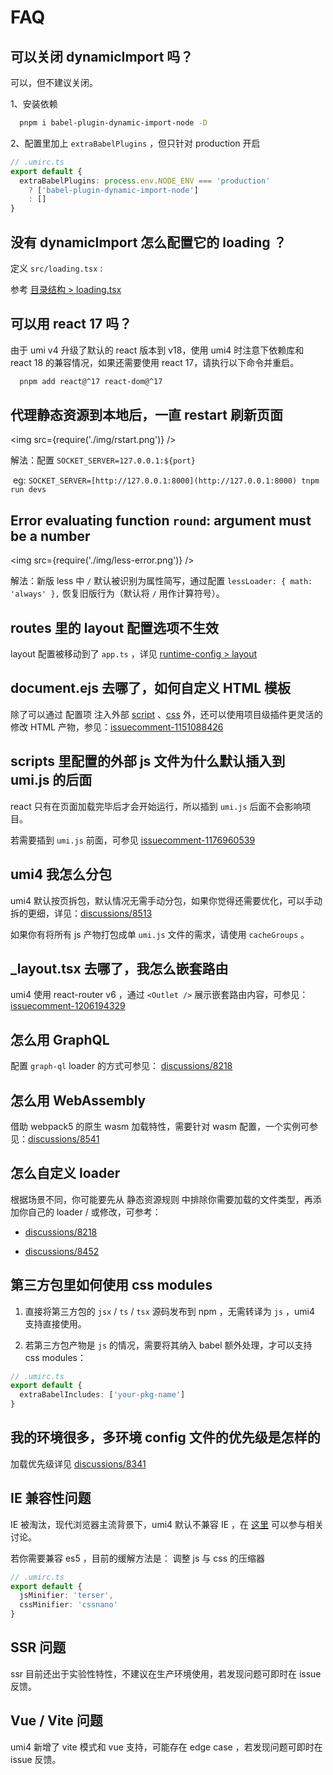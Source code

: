 # FAQ

## 可以关闭 dynamicImport 吗？

可以，但不建议关闭。

1、安装依赖

```bash
  pnpm i babel-plugin-dynamic-import-node -D
```

2、配置里加上 `extraBabelPlugins` ，但只针对 production 开启

```ts
// .umirc.ts
export default {
  extraBabelPlugins: process.env.NODE_ENV === 'production' 
    ? ['babel-plugin-dynamic-import-node'] 
    : []
}
```
## 没有 dynamicImport 怎么配置它的 loading ？

定义 `src/loading.tsx` :

参考 [目录结构 > loading.tsx](../guides/directory-structure#loadingtsxjsx)

## 可以用 react 17 吗？

由于 umi v4 升级了默认的 react 版本到 v18，使用 umi4 时注意下依赖库和 react 18 的兼容情况，如果还需要使用 react 17，请执行以下命令并重启。

```bash
  pnpm add react@^17 react-dom@^17
```

## 代理静态资源到本地后，一直 restart 刷新页面

<img src={require('./img/rstart.png')} />

解法：配置 `SOCKET_SERVER=127.0.0.1:${port}`

 eg: `SOCKET_SERVER=[http://127.0.0.1:8000](http://127.0.0.1:8000) tnpm run devs`

## Error evaluating function `round`: argument must be a number

<img src={require('./img/less-error.png')} />

解法：新版 less 中 `/` 默认被识别为属性简写，通过配置 `lessLoader: { math: 'always' },` 恢复旧版行为（默认将 `/` 用作计算符号）。

## routes 里的 layout 配置选项不生效

layout 配置被移动到了 `app.ts` ，详见 [runtime-config > layout](https://umijs.org/docs/api/runtime-config#layout)


## document.ejs 去哪了，如何自定义 HTML 模板

除了可以通过 配置项 注入外部 [script](https://umijs.org/docs/api/config#scripts) 、[css](https://umijs.org/docs/api/config#styles) 外，还可以使用项目级插件更灵活的修改 HTML 产物，参见：[issuecomment-1151088426](https://github.com/umijs/umi-next/issues/868#issuecomment-1151088426)

## scripts 里配置的外部 js 文件为什么默认插入到 umi.js 的后面

react 只有在页面加载完毕后才会开始运行，所以插到 `umi.js` 后面不会影响项目。

若需要插到 `umi.js` 前面，可参见 [issuecomment-1176960539](https://github.com/umijs/umi/issues/8442#issuecomment-1176960539)

## umi4 我怎么分包

umi4 默认按页拆包，默认情况无需手动分包，如果你觉得还需要优化，可以手动拆的更细，详见：[discussions/8513](https://github.com/umijs/umi/discussions/8513)

如果你有将所有 js 产物打包成单 `umi.js` 文件的需求，请使用 `cacheGroups` 。

## _layout.tsx 去哪了，我怎么嵌套路由

umi4 使用 react-router v6 ，通过 `<Outlet />` 展示嵌套路由内容，可参见：[issuecomment-1206194329](https://github.com/umijs/umi/issues/8850#issuecomment-1206194329)

## 怎么用 GraphQL

配置 `graph-ql` loader 的方式可参见： [discussions/8218](https://github.com/umijs/umi/discussions/8218)

## 怎么用 WebAssembly

借助 webpack5 的原生 wasm 加载特性，需要针对 wasm 配置，一个实例可参见：[discussions/8541](https://github.com/umijs/umi/discussions/8541)

## 怎么自定义 loader

根据场景不同，你可能要先从 静态资源规则 中排除你需要加载的文件类型，再添加你自己的 loader / 或修改，可参考：

 - [discussions/8218](https://github.com/umijs/umi/discussions/8218)

 - [discussions/8452](https://github.com/umijs/umi/discussions/8452)

## 第三方包里如何使用 css modules

1. 直接将第三方包的 `jsx` / `ts` / `tsx` 源码发布到 npm ，无需转译为 `js` ，umi4 支持直接使用。

2. 若第三方包产物是 `js` 的情况，需要将其纳入 babel 额外处理，才可以支持 css modules：

```ts
// .umirc.ts
export default {
  extraBabelIncludes: ['your-pkg-name']
}
```

## 我的环境很多，多环境 config 文件的优先级是怎样的

加载优先级详见 [discussions/8341](https://github.com/umijs/umi/discussions/8341)

## IE 兼容性问题

IE 被淘汰，现代浏览器主流背景下，umi4 默认不兼容 IE ，在 [这里](https://github.com/umijs/umi/issues/8658) 可以参与相关讨论。

若你需要兼容 es5 ，目前的缓解方法是： 调整 js 与 css 的压缩器

```ts
// .umirc.ts
export default {
  jsMinifier: 'terser',
  cssMinifier: 'cssnano'
}
```

## SSR 问题

ssr 目前还出于实验性特性，不建议在生产环境使用，若发现问题可即时在 issue 反馈。

## Vue / Vite 问题

umi4 新增了 vite 模式和 vue 支持，可能存在 edge case ，若发现问题可即时在 issue 反馈。
